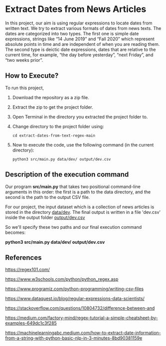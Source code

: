 # Extract Dates from News Articles

In this project, our aim is using regular expressions to locate dates from written text. We try to extract various formats of dates from news texts. The dates are categorized into two types. The first one is simple date expressions, strings like “14 June 2019” and “Fall 2020” which represent absolute points in time and are independent of when you are reading them. The second type is deictic date expressions, dates that are relative to the current time, for example, “the day before yesterday”, “next Friday”, and “two weeks prior”.


## How to Execute?

To run this project,

1. Download the repository as a zip file.
2. Extract the zip to get the project folder.
3. Open Terminal in the directory you extracted the project folder to. 
4. Change directory to the project folder using:

    `cd extract-dates-from-text-regex-main`
 
5. Now to execute the code, use the following command (in the current directory):

    `python3 src/main.py data/dev/ output/dev.csv`

## Description of the execution command

Our program **src/main.py** that takes two positional command-line arguments in this order: the first is a path to the data directory, and the second is the path to the output CSV file. 

For our project, the input dataset which is a collection of news articles is stored in the directory [data/dev](data/dev).
The final output is written in a file 'dev.csv' inside the output folder [output/dev.csv](output/dev.csv)

So we'll specify these two paths and our final execution command becomes:

**python3 src/main.py data/dev/ output/dev.csv**

## References

https://regex101.com/

https://www.w3schools.com/python/python_regex.asp

https://www.programiz.com/python-programming/writing-csv-files

https://www.dataquest.io/blog/regular-expressions-data-scientists/

https://stackoverflow.com/questions/10804732/difference-between-and

https://medium.com/factory-mind/regex-tutorial-a-simple-cheatsheet-by-examples-649dc1c3f285

https://machinelearningabc.medium.com/how-to-extract-date-information-from-a-string-with-python-basic-nlp-in-3-minutes-8bd90381159e
